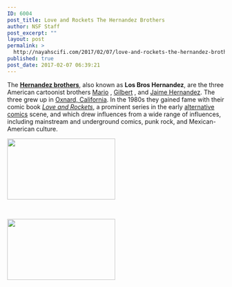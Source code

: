 ```yaml
---
ID: 6004
post_title: Love and Rockets The Hernandez Brothers
author: NSF Staff
post_excerpt: ""
layout: post
permalink: >
  http://nayahscifi.com/2017/02/07/love-and-rockets-the-hernandez-brothers/
published: true
post_date: 2017-02-07 06:39:21
---
```

The <a href="https://en.wikipedia.org/wiki/Hernandez_brothers"><b>Hernandez brothers</b></a>, also known as <b>Los Bros Hernandez</b>, are the three American cartoonist brothers <a title="Mario Hernandez (comics)" href="https://en.wikipedia.org/wiki/Mario_Hernandez_(comics)">Mario</a> , <a title="Gilbert Hernandez" href="https://en.wikipedia.org/wiki/Gilbert_Hernandez">Gilbert</a> , and <a title="Jaime Hernandez" href="https://en.wikipedia.org/wiki/Jaime_Hernandez">Jaime Hernandez</a>. The three grew up in <a title="Oxnard, California" href="https://en.wikipedia.org/wiki/Oxnard,_California">Oxnard, California</a>. In the 1980s they gained fame with their comic book <i><a title="Love and Rockets (comics)" href="https://en.wikipedia.org/wiki/Love_and_Rockets_(comics)">Love and Rockets</a></i>, a prominent series in the early <a title="Alternative comics" href="https://en.wikipedia.org/wiki/Alternative_comics">alternative comics</a> scene, and which drew influences from a wide range of influences, including mainstream and underground comics, punk rock, and Mexican-American culture.

<img class="alignleft size-thumbnail wp-image-6006" src="http://nayahscifi.com/wp-content/uploads/2017/02/love_rockets2-250x141.jpg" alt="" width="250" height="141" />

&nbsp;

<img class="alignleft size-thumbnail wp-image-6005" src="http://nayahscifi.com/wp-content/uploads/2017/02/Love_rockets-Herandez-brothers-250x141.jpg" alt="" width="250" height="141" />